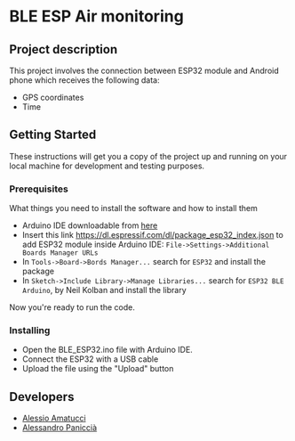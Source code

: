 #  BLE ESP Air monitoring

## Project description

This project involves the connection between ESP32 module and Android phone which receives the following data:
- GPS coordinates
- Time

## Getting Started

These instructions will get you a copy of the project up and running on your local machine for development and testing purposes.

### Prerequisites

What things you need to install the software and how to install them

- Arduino IDE downloadable from [here](https://www.arduino.cc/en/software)
- Insert this link https://dl.espressif.com/dl/package_esp32_index.json to add ESP32 module inside Arduino IDE: `File->Settings->Additional Boards Manager URLs`
- In `Tools->Board->Bords Manager...` search for `ESP32` and install the package
- In `Sketch->Include Library->Manage Libraries...` search for `ESP32 BLE Arduino`, by Neil Kolban and install the library

Now you're ready to run the code.

### Installing

- Open the BLE_ESP32.ino file with Arduino IDE. 
- Connect the ESP32 with a USB cable
- Upload the file using the "Upload" button

## Developers
- [Alessio Amatucci](https://github.com/Alexius22)
- [Alessandro Paniccià](https://github.com/Hoken-rgb)
